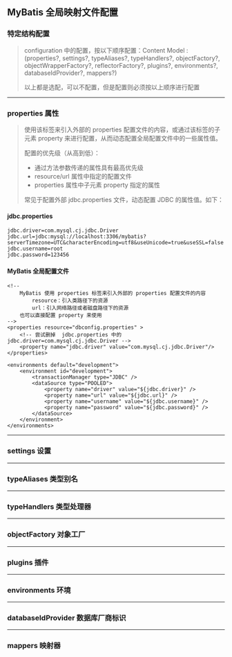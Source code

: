 ## MyBatis 全局映射文件配置
### 特定结构配置
> configuration 中的配置，按以下顺序配置：Content Model : (properties?, settings?, typeAliases?, typeHandlers?, objectFactory?, 
 objectWrapperFactory?, reflectorFactory?, plugins?, environments?, databaseIdProvider?, mappers?)
> 
> 以上都是选配，可以不配置，但是配置则必须按以上顺序进行配置

---

### properties 属性
> 使用该标签来引入外部的 properties 配置文件的内容，或通过该标签的子元素 property 来进行配置，从而动态配置全局配置文件中的一些属性值。
> 
> 配置的优先级（从高到低）：
> * 通过方法参数传递的属性具有最高优先级
> * resource/url 属性中指定的配置文件
> * properties 属性中子元素 property 指定的属性
> 
> 常见于配置外部 jdbc.properties 文件，动态配置 JDBC 的属性值。如下：

#### jdbc.properties
```
jdbc.driver=com.mysql.cj.jdbc.Driver
jdbc.url=jdbc:mysql://localhost:3306/mybatis?serverTimezone=UTC&characterEncoding=utf8&useUnicode=true&useSSL=false
jdbc.username=root
jdbc.password=123456
```

#### MyBatis 全局配置文件
```
<!-- 
	MyBatis 使用 properties 标签来引入外部的 properties 配置文件的内容
		resource：引入类路径下的资源
		url：引入网络路径或者磁盘路径下的资源
	也可以直接配置 property 来使用
-->
<properties resource="dbconfig.properties" >
	<!-- 尝试删掉  jdbc.properties 中的 jdbc.driver=com.mysql.cj.jdbc.Driver -->
	<property name="jdbc.driver" value="com.mysql.cj.jdbc.Driver"/>
</properties>

<environments default="development">
	<environment id="development">
		<transactionManager type="JDBC" />
		<dataSource type="POOLED">
			<property name="driver" value="${jdbc.driver}" />
			<property name="url" value="${jdbc.url}" />
			<property name="username" value="${jdbc.username}" />
			<property name="password" value="${jdbc.password}" />
		</dataSource>
	</environment>
</environments>
```

---

### settings 设置

---

### typeAliases 类型别名

---

### typeHandlers 类型处理器

---

### objectFactory 对象工厂

---

### plugins 插件

--- 

### environments 环境

---

### databaseIdProvider 数据库厂商标识

---

### mappers 映射器